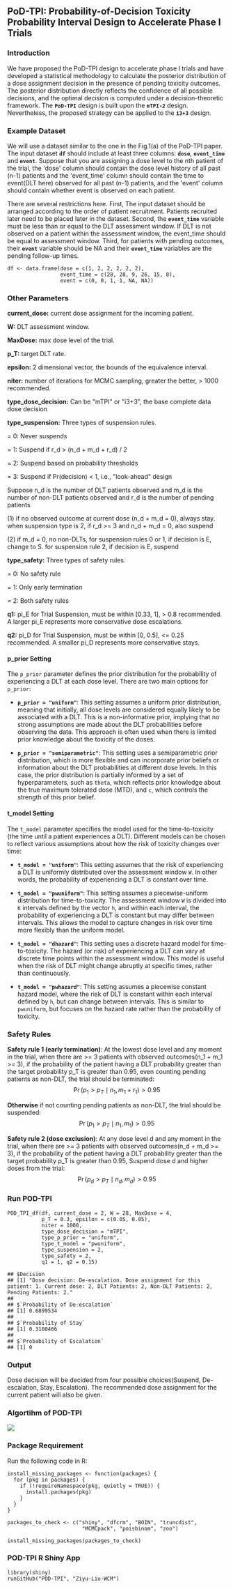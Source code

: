 ## PoD-TPI: Probability-of-Decision Toxicity Probability Interval Design to Accelerate Phase I Trials

### Introduction

We have proposed the PoD-TPI design to accelerate phase I trials and have developed a statistical methodology to calculate the posterior distribution of a dose assignment decision in the presence of pending toxicity outcomes. The posterior distribution directly reflects the confidence of all possible decisions, and the optimal decision is computed under a decision-theoretic framework. The **`PoD-TPI`** design is built upon the **`mTPI-2`** design. Nevertheless, the proposed strategy can be applied to the **`i3+3`** design.


### Example Dataset 
We will use a dataset similar to the one in the Fig.1(a) of the PoD-TPI paper. The input dataset **`df`** should include at least three columns: **`dose`**, **`event_time`** and **`event`**. Suppose that you are assigning a dose level to the nth patient of the trial, the 'dose' column should contain the dose level history of all past (n-1) patients and the 'event_time' column should contain the time to event(DLT here) observed for all past (n-1) patients, and the 'event' column should contain whether event is observed on each patient.

There are several restrictions here. First, The input dataset should be arranged according to the order of patient recruitment. Patients recruited later need to be placed later in the dataset. Second, the **`event_time`** variable must be less than or equal to the DLT assessment window. If DLT is not observed on a patient within the assessment window, the event_time should be equal to assessment window. Third, for patients with pending outcomes, their **`event`** variable should be NA and their **`event_time`** variables are the pending follow-up times.

```
df <- data.frame(dose = c(1, 2, 2, 2, 2, 2),
                 event_time = c(28, 28, 9, 26, 15, 8),
                 event = c(0, 0, 1, 1, NA, NA))
```


### Other Parameters
**current_dose:** current dose assignment for the incoming patient.

**W:** DLT assessment window.

**MaxDose:** max dose level of the trial.

**p_T:** target DLT rate.

**epsilon:** 2 dimensional vector, the bounds of the equivalence interval.

**niter:** number of iterations for MCMC sampling, greater the better, > 1000 recommended.

**type_dose_decision:** Can be "mTPI" or "i3+3", the base complete data dose decision


**type_suspension:** Three types of suspension rules.

= 0: Never suspends

= 1: Suspend if r_d > (n_d + m_d + r_d) / 2 

= 2: Suspend based on probability thresholds

= 3: Suspend if Pr(decision) < 1, i.e., "look-ahead" design

Suppose n_d is the number of DLT patients observed and m_d is the number of non-DLT patients observed and r_d is the number of pending patients

(1) if no observed outcome at current dose (n_d + m_d = 0), always stay.
    when suspension type is 2, if r_d >= 3 and n_d + m_d = 0, also suspend
    
(2) if m_d = 0, no non-DLTs, for suspension rules 0 or 1, if decision is E, change to S.
    for suspension rule 2, if decision is E, suspend

**type_safety:** Three types of safety rules.

= 0: No safety rule

= 1: Only early termination

= 2: Both safety rules


**q1:** pi_E for Trial Suspension, must be within [0.33, 1], > 0.8 recommended. A larger pi_E represents more conservative dose escalations.

**q2:** pi_D for Trial Suspension, must be within [0, 0.5], <= 0.25 recommended. A smaller pi_D represents more conservative stays.

#### **p_prior Setting**
The `p_prior` parameter defines the prior distribution for the probability of experiencing a DLT at each dose level. There are two main options for `p_prior`:

- **`p_prior = "uniform"`**: This setting assumes a uniform prior distribution, meaning that initially, all dose levels are considered equally likely to be associated with a DLT. This is a non-informative prior, implying that no strong assumptions are made about the DLT probabilities before observing the data. This approach is often used when there is limited prior knowledge about the toxicity of the doses.

- **`p_prior = "semiparametric"`**: This setting uses a semiparametric prior distribution, which is more flexible and can incorporate prior beliefs or information about the DLT probabilities at different dose levels. In this case, the prior distribution is partially informed by a set of hyperparameters, such as `theta`, which reflects prior knowledge about the true maximum tolerated dose (MTD), and `c`, which controls the strength of this prior belief.

#### **t_model Setting**
The `t_model` parameter specifies the model used for the time-to-toxicity (the time until a patient experiences a DLT). Different models can be chosen to reflect various assumptions about how the risk of toxicity changes over time:

- **`t_model = "uniform"`**: This setting assumes that the risk of experiencing a DLT is uniformly distributed over the assessment window `W`. In other words, the probability of experiencing a DLT is constant over time.

- **`t_model = "pwuniform"`**: This setting assumes a piecewise-uniform distribution for time-to-toxicity. The assessment window `W` is divided into `K` intervals defined by the vector `h`, and within each interval, the probability of experiencing a DLT is constant but may differ between intervals. This allows the model to capture changes in risk over time more flexibly than the uniform model.

- **`t_model = "dhazard"`**: This setting uses a discrete hazard model for time-to-toxicity. The hazard (or risk) of experiencing a DLT can vary at discrete time points within the assessment window. This model is useful when the risk of DLT might change abruptly at specific times, rather than continuously.

- **`t_model = "pwhazard"`**: This setting assumes a piecewise constant hazard model, where the risk of DLT is constant within each interval defined by `h`, but can change between intervals. This is similar to `pwuniform`, but focuses on the hazard rate rather than the probability of toxicity.



### Safety Rules
**Safety rule 1 (early termination)**: At the lowest dose level and any moment in the trial, when there are >= 3 patients with observed outcomes(n_1 + m_1 >= 3), if the probability of the patient having a DLT probability greater than the target probability p_T is greater than 0.95, even counting pending patients as non-DLT, the trial should be terminated: $$\Pr(p_1 > p_T \mid n_1, m_1+r_1) > 0.95$$ 

**Otherwise** if not counting pending patients as non-DLT, the trial should be suspended: $$\Pr(p_1 > p_T \mid n_1, m_1) > 0.95$$

**Safety rule 2 (dose exclusion)**: At any dose level d and any moment in the trial, when there are >= 3 patients with observed outcomes(n_d + m_d >= 3), if the probability of the patient having a DLT probability greater than the target probability p_T is greater than 0.95, Suspend dose d and higher doses from the trial: $$\Pr(p_d > p_T \mid n_d, m_d) > 0.95$$


### Run POD-TPI
```
POD_TPI_df(df, current_dose = 2, W = 28, MaxDose = 4,
           p_T = 0.3, epsilon = c(0.05, 0.05), 
           niter = 1000,
           type_dose_decision = "mTPI",
           type_p_prior = "uniform",
           type_t_model = "pwuniform",
           type_suspension = 2,
           type_safety = 2,
           q1 = 1, q2 = 0.15)

## $Decision
## [1] "Dose decision: De-escalation. Dose assignment for this patient: 1. Current dose: 2, DLT Patients: 2, Non-DLT Patients: 2, Pending Patients: 2."
## 
## $`Probability of De-escalation`
## [1] 0.6899534
## 
## $`Probability of Stay`
## [1] 0.3100466
## 
## $`Probability of Escalation`
## [1] 0
```

### Output
Dose decision will be decided from four possible choices(Suspend, De-escalation, Stay, Escalation). The recommended dose assignment for the current patient will also be given.


### Algortihm of POD-TPI
![](Algorithm.png)



### Package Requirement
Run the following code in R:

```
install_missing_packages <- function(packages) {
  for (pkg in packages) {
    if (!requireNamespace(pkg, quietly = TRUE)) {
      install.packages(pkg)
    }
  }
}

packages_to_check <- c("shiny", "dfcrm", "BOIN", "truncdist", 
                        "MCMCpack", "poisbinom", "zoo")

install_missing_packages(packages_to_check)
```

### POD-TPI R Shiny App

```
library(shiny)
runGitHub("POD-TPI", "Ziyu-Liu-WCM")
```